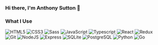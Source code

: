 ### Hi there, I'm Anthony Sutton 👋

### What I Use
![HTML5](https://img.shields.io/badge/-HTML5-000000?style=flat&logo=html5)
![CSS3](https://img.shields.io/badge/-CSS3-000000?style=flat&logo=css3)
![Sass](https://img.shields.io/badge/-Sass-000000?style=flat&logo=sass)
![JavaScript](https://img.shields.io/badge/-JavaScript-000000?style=flat&logo=javascript)
![Typescript](https://img.shields.io/badge/-Typescript-000000?style=flat&logo=typescript)
![React](https://img.shields.io/badge/-React-000000?style=flat&logo=react)
![Redux](https://img.shields.io/badge/-Redux-000000?style=flat&logo=redux)
![Git](https://img.shields.io/badge/-Git-000000?style=flat&logo=git)
![NodeJS](https://img.shields.io/badge/-NodeJS-000000?style=flat&logo=nodejs)
![Express](https://img.shields.io/badge/-Express-000000?style=flat&logo=express)
![SQLite](https://img.shields.io/badge/-SQLite-000000?style=flat&logo=sqlite)
![PostgreSQL](https://img.shields.io/badge/-PostgreSQL-000000?style=flat&logo=postgresql)
![Python](https://img.shields.io/badge/-Python-000000?style=flat&logo=python)
![Go](https://img.shields.io/badge/-Go-000000?style=flat&logo=go)


<!--
**mranthonysutton/mranthonysutton** is a ✨ _special_ ✨ repository because its `README.md` (this file) appears on your GitHub profile.

Here are some ideas to get you started:

- 🔭 I’m currently working on ...
- 🌱 I’m currently learning ...
- 👯 I’m looking to collaborate on ...
- 🤔 I’m looking for help with ...
- 💬 Ask me about ...
- 📫 How to reach me: ...
- 😄 Pronouns: ...
- ⚡ Fun fact: ...
-->
